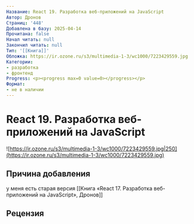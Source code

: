 ```yaml
---
Название: React 19. Разработка веб-приложений на JavaScript
Автор: Дронов
Страниц: '448'
Добавлена в базу: 2025-04-14
Прочитана: false
Начал читать: null
Закончил читать: null
Тип: '[[Книга]]'
Обложка: https://ir.ozone.ru/s3/multimedia-1-3/wc1000/7223429559.jpg
Категории:
- разработка
- фронтенд
Progress: <p><progress max=0 value=0></progress></p>
Формат:
- не в наличии
---
```

# React 19. Разработка веб-приложений на JavaScript

![https://ir.ozone.ru/s3/multimedia-1-3/wc1000/7223429559.jpg|250](https://ir.ozone.ru/s3/multimedia-1-3/wc1000/7223429559.jpg)

## Причина добавления

у меня есть старая версия [[Книга «React 17. Разработка веб-приложений на JavaScript», Дронов]]

## Рецензия